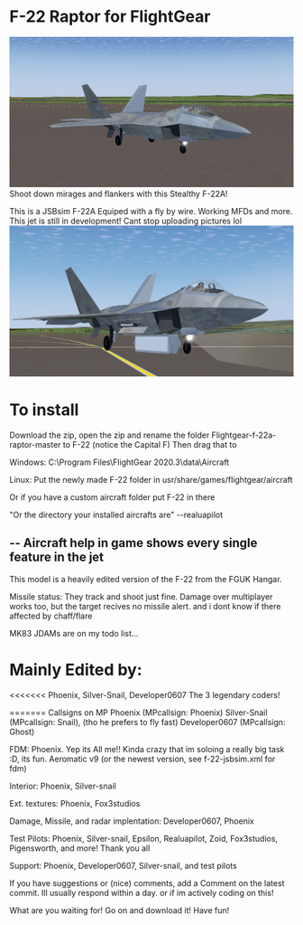 # F-22 Raptor for FlightGear

![image](/pic.png)
Shoot down mirages and flankers with this Stealthy F-22A!

This is a JSBsim F-22A Equiped with a fly by wire. Working MFDs and more. This jet is still in development!
Cant stop uploading pictures lol 
![image](/coolpic.png)


# To install 
Download the zip, open the zip and rename the folder Flightgear-f-22a-raptor-master to F-22 (notice the Capital F)
Then drag that to 
 
Windows: C:\Program Files\FlightGear 2020.3\data\Aircraft  

Linux:  Put the newly made F-22 folder in usr/share/games/flightgear/aircraft

Or if you have a custom aircraft folder put F-22 in there


"Or the directory your installed aircrafts are" --realuapilot


--
Aircraft help in game shows every single feature in the jet
--



This model is a heavily edited version of the F-22 from the FGUK Hangar.

Missile status: They track and shoot just fine. Damage over multiplayer works too, but the target recives no missile alert. and i dont know if there affected by chaff/flare

MK83 JDAMs are on my todo list...


# Mainly Edited by:
<<<<<<<
 Phoenix, Silver-Snail, Developer0607
The 3 legendary coders!

======= Callsigns on MP
Phoenix (MPcallsign: Phoenix) 
Silver-Snail (MPcallsign: Snail), (tho he prefers to fly fast)
 Developer0607 (MPcallsign: Ghost)

 FDM: Phoenix. Yep its All me!! Kinda crazy that im soloing a really big task :D, its fun. Aeromatic v9 (or the newest version, see f-22-jsbsim.xml for fdm)

 Interior: Phoenix, Silver-snail


 Ext. textures: Phoenix, Fox3studios


 Damage, Missile, and radar implentation:
Developer0607, Phoenix



Test Pilots: Phoenix, Silver-snail, Epsilon, Realuapilot, Zoid, Fox3studios, Pigensworth, and more! Thank you all

Support: Phoenix, Developer0607, Silver-snail, and test pilots             

If you have suggestions or (nice) comments, add a Comment on the latest commit. Ill usually respond within a day. or if im actively coding on this!
























What are you waiting for! Go on and download it! Have fun!

